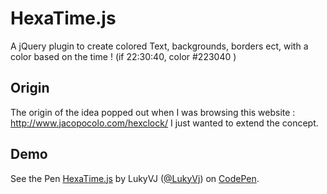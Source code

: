 HexaTime.js
===========

A jQuery plugin to create colored Text, backgrounds, borders ect, with a color based on the time ! (if 22:30:40, color #223040 )


## Origin 
The origin of the idea popped out when I was browsing this website : http://www.jacopocolo.com/hexclock/
I just wanted to extend the concept. 

## Demo
<p data-height="268" data-theme-id="44" data-slug-hash="eFGCm" data-default-tab="result" class='codepen'>See the Pen <a href='http://codepen.io/LukyVj/pen/eFGCm/'>HexaTime.js</a> by LukyVJ (<a href='http://codepen.io/LukyVj'>@LukyVj</a>) on <a href='http://codepen.io'>CodePen</a>.</p>
<script async src="//codepen.io/assets/embed/ei.js"></script>
